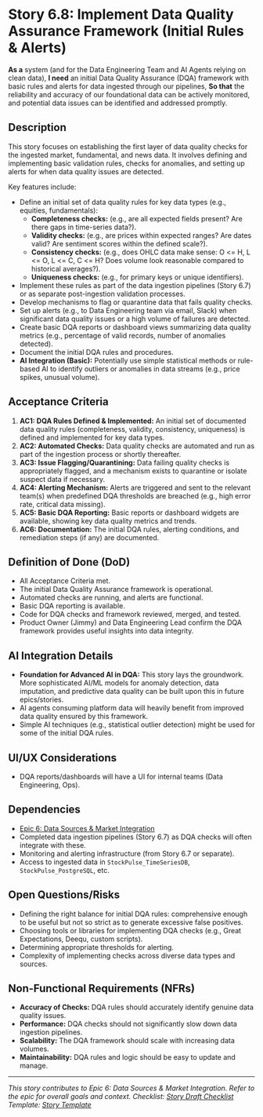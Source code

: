 <!--
Epic: Data Sources & Market Integration
Epic Link: [Epic 6: Data Sources & Market Integration](../epic-6.md)
Story ID: 6.8
Story Title: Implement Data Quality Assurance Framework (Initial Rules & Alerts)
Persona: System (Data Engineering Team, AI Agents, Platform)
Reporter: Jimmy (Product Owner)
Assignee: TBD (Data Engineering Team, AI Specialist if AI used for DQ)
Status: To Do
Estimate: TBD (e.g., 8 Story Points)
Sprint: TBD
Release: TBD
-->

# Story 6.8: Implement Data Quality Assurance Framework (Initial Rules & Alerts)

**As a** system (and for the Data Engineering Team and AI Agents relying on clean data),
**I need** an initial Data Quality Assurance (DQA) framework with basic rules and alerts for data ingested through our pipelines,
**So that** the reliability and accuracy of our foundational data can be actively monitored, and potential data issues can be identified and addressed promptly.

## Description
This story focuses on establishing the first layer of data quality checks for the ingested market, fundamental, and news data. It involves defining and implementing basic validation rules, checks for anomalies, and setting up alerts for when data quality issues are detected.

Key features include:
-   Define an initial set of data quality rules for key data types (e.g., equities, fundamentals):
    *   **Completeness checks:** (e.g., are all expected fields present? Are there gaps in time-series data?).
    *   **Validity checks:** (e.g., are prices within expected ranges? Are dates valid? Are sentiment scores within the defined scale?).
    *   **Consistency checks:** (e.g., does OHLC data make sense: O <= H, L <= O, L <= C, C <= H? Does volume look reasonable compared to historical averages?).
    *   **Uniqueness checks:** (e.g., for primary keys or unique identifiers).
-   Implement these rules as part of the data ingestion pipelines (Story 6.7) or as separate post-ingestion validation processes.
-   Develop mechanisms to flag or quarantine data that fails quality checks.
-   Set up alerts (e.g., to Data Engineering team via email, Slack) when significant data quality issues or a high volume of failures are detected.
-   Create basic DQA reports or dashboard views summarizing data quality metrics (e.g., percentage of valid records, number of anomalies detected).
-   Document the initial DQA rules and procedures.
-   **AI Integration (Basic):** Potentially use simple statistical methods or rule-based AI to identify outliers or anomalies in data streams (e.g., price spikes, unusual volume).

## Acceptance Criteria

1.  **AC1: DQA Rules Defined & Implemented:** An initial set of documented data quality rules (completeness, validity, consistency, uniqueness) is defined and implemented for key data types.
2.  **AC2: Automated Checks:** Data quality checks are automated and run as part of the ingestion process or shortly thereafter.
3.  **AC3: Issue Flagging/Quarantining:** Data failing quality checks is appropriately flagged, and a mechanism exists to quarantine or isolate suspect data if necessary.
4.  **AC4: Alerting Mechanism:** Alerts are triggered and sent to the relevant team(s) when predefined DQA thresholds are breached (e.g., high error rate, critical data missing).
5.  **AC5: Basic DQA Reporting:** Basic reports or dashboard widgets are available, showing key data quality metrics and trends.
6.  **AC6: Documentation:** The initial DQA rules, alerting conditions, and remediation steps (if any) are documented.

## Definition of Done (DoD)

-   All Acceptance Criteria met.
-   The initial Data Quality Assurance framework is operational.
-   Automated checks are running, and alerts are functional.
-   Basic DQA reporting is available.
-   Code for DQA checks and framework reviewed, merged, and tested.
-   Product Owner (Jimmy) and Data Engineering Lead confirm the DQA framework provides useful insights into data integrity.

## AI Integration Details

-   **Foundation for Advanced AI in DQA:** This story lays the groundwork. More sophisticated AI/ML models for anomaly detection, data imputation, and predictive data quality can be built upon this in future epics/stories.
-   AI agents consuming platform data will heavily benefit from improved data quality ensured by this framework.
-   Simple AI techniques (e.g., statistical outlier detection) might be used for some of the initial DQA rules.

## UI/UX Considerations

-   DQA reports/dashboards will have a UI for internal teams (Data Engineering, Ops).

## Dependencies

-   [Epic 6: Data Sources & Market Integration](../epic-6.md)
-   Completed data ingestion pipelines (Story 6.7) as DQA checks will often integrate with these.
-   Monitoring and alerting infrastructure (from Story 6.7 or separate).
-   Access to ingested data in `StockPulse_TimeSeriesDB`, `StockPulse_PostgreSQL`, etc.

## Open Questions/Risks

-   Defining the right balance for initial DQA rules: comprehensive enough to be useful but not so strict as to generate excessive false positives.
-   Choosing tools or libraries for implementing DQA checks (e.g., Great Expectations, Deequ, custom scripts).
-   Determining appropriate thresholds for alerting.
-   Complexity of implementing checks across diverse data types and sources.

## Non-Functional Requirements (NFRs)

-   **Accuracy of Checks:** DQA rules should accurately identify genuine data quality issues.
-   **Performance:** DQA checks should not significantly slow down data ingestion pipelines.
-   **Scalability:** The DQA framework should scale with increasing data volumes.
-   **Maintainability:** DQA rules and logic should be easy to update and manage.

---
*This story contributes to Epic 6: Data Sources & Market Integration. Refer to the epic for overall goals and context.*
*Checklist: [Story Draft Checklist](../../../bmad-agent/checklists/story-draft-checklist.md)*
*Template: [Story Template](../../../bmad-agent/templates/story-tmpl.md)* 